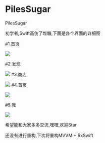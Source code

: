 # PilesSugar
PilesSugar


初学者,Swift高仿了堆糖,下面是各个界面的详细图

#1.首页



![](https://github.com/cornerAnt/PilesSugar/blob/master/PilesSugar/demo/1.gif)

#2.发现



![](https://github.com/cornerAnt/PilesSugar/blob/master/PilesSugar/demo/2.gif)
#3.商店



![](https://github.com/cornerAnt/PilesSugar/blob/master/PilesSugar/demo/3.gif)
#4.首页



![](https://github.com/cornerAnt/PilesSugar/blob/master/PilesSugar/demo/4.gif)

#5.我



![](https://github.com/cornerAnt/PilesSugar/blob/master/PilesSugar/demo/5.gif)



希望能和大家多多交流,嘿嘿,欢迎Star


还没有进行重构,下次将重构MVVM + RxSwift

